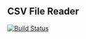 ## CSV File Reader


[![Build Status](https://app.travis-ci.com/kkp58/calc2.svg?branch=csv)](https://app.travis-ci.com/kkp58/calc2)